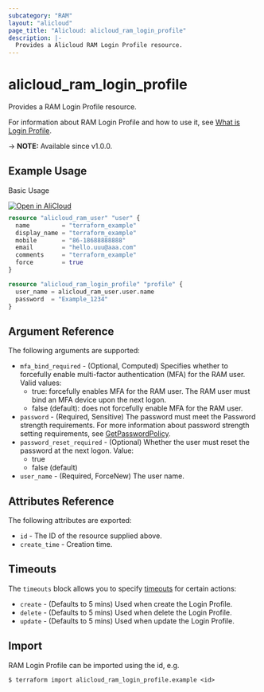 ```yaml
---
subcategory: "RAM"
layout: "alicloud"
page_title: "Alicloud: alicloud_ram_login_profile"
description: |-
  Provides a Alicloud RAM Login Profile resource.
---
```


# alicloud_ram_login_profile

Provides a RAM Login Profile resource.



For information about RAM Login Profile and how to use it, see [What is Login Profile](https://www.alibabacloud.com/help/en/ram/developer-reference/api-ram-2015-05-01-createloginprofile).

-> **NOTE:** Available since v1.0.0.

## Example Usage

Basic Usage

<div style="display: block;margin-bottom: 40px;"><div class="oics-button" style="float: right;position: absolute;margin-bottom: 10px;">
  <a href="https://api.aliyun.com/terraform?resource=alicloud_ram_login_profile&exampleId=442ec83a-6fe5-90e2-17a2-351fa3abb6a2738d91e8&activeTab=example&spm=docs.r.ram_login_profile.0.442ec83a6f&intl_lang=EN_US" target="_blank">
    <img alt="Open in AliCloud" src="https://img.alicdn.com/imgextra/i1/O1CN01hjjqXv1uYUlY56FyX_!!6000000006049-55-tps-254-36.svg" style="max-height: 44px; max-width: 100%;">
  </a>
</div></div>

```terraform
resource "alicloud_ram_user" "user" {
  name         = "terraform_example"
  display_name = "terraform_example"
  mobile       = "86-18688888888"
  email        = "hello.uuu@aaa.com"
  comments     = "terraform_example"
  force        = true
}

resource "alicloud_ram_login_profile" "profile" {
  user_name = alicloud_ram_user.user.name
  password  = "Example_1234"
}
```

## Argument Reference

The following arguments are supported:
* `mfa_bind_required` - (Optional, Computed) Specifies whether to forcefully enable multi-factor authentication (MFA) for the RAM user. Valid values:
  - true: forcefully enables MFA for the RAM user. The RAM user must bind an MFA device upon the next logon.
  - false (default): does not forcefully enable MFA for the RAM user.
* `password` - (Required, Sensitive) The password must meet the Password strength requirements. For more information about password strength setting requirements, see [GetPasswordPolicy](https://help.aliyun.com/document_detail/2337691.html).
* `password_reset_required` - (Optional) Whether the user must reset the password at the next logon. Value:
  - true
  - false (default)
* `user_name` - (Required, ForceNew) The user name.

## Attributes Reference

The following attributes are exported:
* `id` - The ID of the resource supplied above.
* `create_time` - Creation time.

## Timeouts

The `timeouts` block allows you to specify [timeouts](https://www.terraform.io/docs/configuration-0-11/resources.html#timeouts) for certain actions:
* `create` - (Defaults to 5 mins) Used when create the Login Profile.
* `delete` - (Defaults to 5 mins) Used when delete the Login Profile.
* `update` - (Defaults to 5 mins) Used when update the Login Profile.

## Import

RAM Login Profile can be imported using the id, e.g.

```shell
$ terraform import alicloud_ram_login_profile.example <id>
```